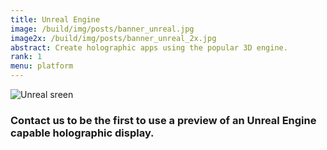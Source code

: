 ```yaml
---
title: Unreal Engine
image: /build/img/posts/banner_unreal.jpg
image2x: /build/img/posts/banner_unreal_2x.jpg
abstract: Create holographic apps using the popular 3D engine.
rank: 1
menu: platform
---
```

<div class="row">
<img src="/static/img/posts/unreal/unreal_engine.jpg" alt="Unreal sreen" class="img-responsive">
</div>

### Contact us to be the first to use a preview of an Unreal Engine capable holographic display.
